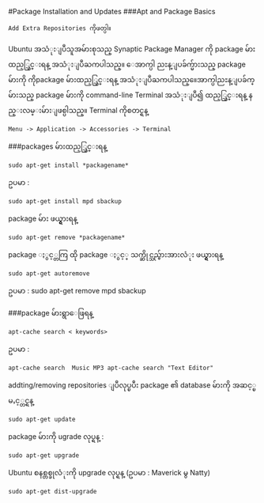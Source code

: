 #Package Installation and Updates
###Apt and Package Basics

    Add Extra Repositories ကိုဖတ္ပါ။

Ubuntu အသံုးျပဳသူအမ်ားစုသည္ Synaptic Package Manager ကို package မ်ားထည့္သြင္းရန္ အသံုးျပဳႀကပါသည္။ ေအာက္ပါ ညႊန္ျပခ်က္မ်ားသည္ package မ်ားကို ကိုpackage မ်ားထည့္သြင္းရန္ အသံုးျပဳႀကပါသည္။ေအာက္ပါညႊန္ျပခ်က္မ်ားသည္ package မ်ားကို command-line Terminal အသံုးျပဳ၍ ထည့္သြင္းရန္ နည္းလမ္းမ်ားျဖစ္ပါသည္။
Terminal ကိုစတင္ရန္

    Menu -> Application -> Accessories -> Terminal

###packages မ်ားထည့္သြင္းရန္

    sudo apt-get install *packagename* 
ဥပမာ : 

    sudo apt-get install mpd sbackup

package မ်ား ဖယ္ရွားရန္

    sudo apt-get remove *packagename*

package ႏွင့္တကြ ထို package ႏွင့္ သက္ဆိုင္သည္မ်ားအားလံုး ဖယ္ရွားရန္

    sudo apt-get autoremove 
ဥပမာ : 
    sudo apt-get remove mpd sbackup

###package မ်ားရွာေဖြရန္

    apt-cache search < keywords> 
ဥပမာ : 

    apt-cache search  Music MP3 apt-cache search "Text Editor"

addting/removing repositories ျပဳလုပ္ၿပီး package ၏ database မ်ားကို အဆင့္ၿမႇင့္တင္ရန္

    sudo apt-get update

package မ်ားကို ugrade လုပ္ရန္ :

    sudo apt-get upgrade

Ubuntu စနစ္တစ္ခုလံုးကို upgrade လုပ္ရန္ (ဥပမာ : Maverick မွ Natty)

    sudo apt-get dist-upgrade

